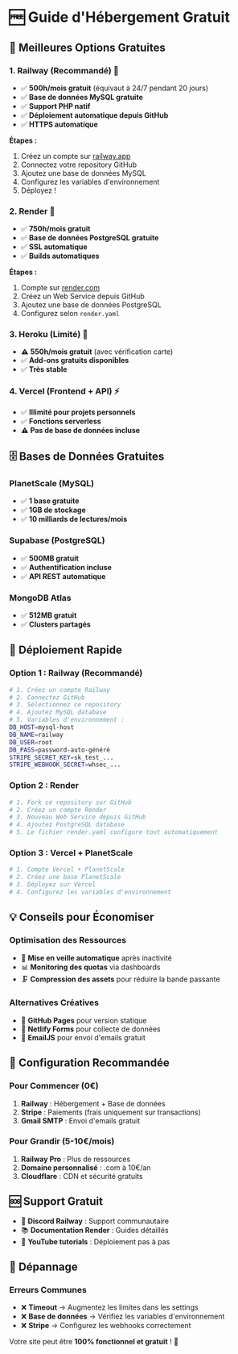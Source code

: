 # 🆓 Guide d'Hébergement Gratuit

## 🌟 Meilleures Options Gratuites

### 1. **Railway** (Recommandé) 🚂
- ✅ **500h/mois gratuit** (équivaut à 24/7 pendant 20 jours)
- ✅ **Base de données MySQL gratuite**
- ✅ **Support PHP natif**
- ✅ **Déploiement automatique depuis GitHub**
- ✅ **HTTPS automatique**

**Étapes :**
1. Créez un compte sur [railway.app](https://railway.app)
2. Connectez votre repository GitHub
3. Ajoutez une base de données MySQL
4. Configurez les variables d'environnement
5. Déployez !

### 2. **Render** 🎨
- ✅ **750h/mois gratuit**
- ✅ **Base de données PostgreSQL gratuite**
- ✅ **SSL automatique**
- ✅ **Builds automatiques**

**Étapes :**
1. Compte sur [render.com](https://render.com)
2. Créez un Web Service depuis GitHub
3. Ajoutez une base de données PostgreSQL
4. Configurez selon `render.yaml`

### 3. **Heroku** (Limité) 🔷
- ⚠️ **550h/mois gratuit** (avec vérification carte)
- ✅ **Add-ons gratuits disponibles**
- ✅ **Très stable**

### 4. **Vercel** (Frontend + API) ⚡
- ✅ **Illimité pour projets personnels**
- ✅ **Fonctions serverless**
- ⚠️ **Pas de base de données incluse**

## 🗄️ Bases de Données Gratuites

### **PlanetScale** (MySQL)
- ✅ **1 base gratuite**
- ✅ **1GB de stockage**
- ✅ **10 milliards de lectures/mois**

### **Supabase** (PostgreSQL)
- ✅ **500MB gratuit**
- ✅ **Authentification incluse**
- ✅ **API REST automatique**

### **MongoDB Atlas**
- ✅ **512MB gratuit**
- ✅ **Clusters partagés**

## 🚀 Déploiement Rapide

### **Option 1 : Railway (Recommandé)**
```bash
# 1. Créez un compte Railway
# 2. Connectez GitHub
# 3. Sélectionnez ce repository
# 4. Ajoutez MySQL database
# 5. Variables d'environnement :
DB_HOST=mysql-host
DB_NAME=railway
DB_USER=root
DB_PASS=password-auto-généré
STRIPE_SECRET_KEY=sk_test_...
STRIPE_WEBHOOK_SECRET=whsec_...
```

### **Option 2 : Render**
```bash
# 1. Fork ce repository sur GitHub
# 2. Créez un compte Render
# 3. Nouveau Web Service depuis GitHub
# 4. Ajoutez PostgreSQL database
# 5. Le fichier render.yaml configure tout automatiquement
```

### **Option 3 : Vercel + PlanetScale**
```bash
# 1. Compte Vercel + PlanetScale
# 2. Créez une base PlanetScale
# 3. Déployez sur Vercel
# 4. Configurez les variables d'environnement
```

## 💡 Conseils pour Économiser

### **Optimisation des Ressources**
- 🔄 **Mise en veille automatique** après inactivité
- 📊 **Monitoring des quotas** via dashboards
- 🗜️ **Compression des assets** pour réduire la bande passante

### **Alternatives Créatives**
- 📱 **GitHub Pages** pour version statique
- 🔗 **Netlify Forms** pour collecte de données
- 📧 **EmailJS** pour envoi d'emails gratuit

## 🎯 Configuration Recommandée

### **Pour Commencer (0€)**
1. **Railway** : Hébergement + Base de données
2. **Stripe** : Paiements (frais uniquement sur transactions)
3. **Gmail SMTP** : Envoi d'emails gratuit

### **Pour Grandir (5-10€/mois)**
1. **Railway Pro** : Plus de ressources
2. **Domaine personnalisé** : .com à 10€/an
3. **Cloudflare** : CDN et sécurité gratuits

## 🆘 Support Gratuit

- 💬 **Discord Railway** : Support communautaire
- 📚 **Documentation Render** : Guides détaillés
- 🎥 **YouTube tutorials** : Déploiement pas à pas

## 🔧 Dépannage

### **Erreurs Communes**
- ❌ **Timeout** → Augmentez les limites dans les settings
- ❌ **Base de données** → Vérifiez les variables d'environnement
- ❌ **Stripe** → Configurez les webhooks correctement

Votre site peut être **100% fonctionnel et gratuit** ! 🎉